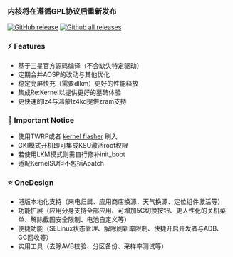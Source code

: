 ### 内核将在遵循GPL协议后重新发布

[![GitHub release](https://img.shields.io/github/release/qlenlen/android_kernel_samsung_sm8550)](https://GitHub.com/qlenlen/android_kernel_samsung_sm8550/releases/) 
[![Github all releases](https://img.shields.io/github/downloads/qlenlen/android_kernel_samsung_sm8550/total)](https://GitHub.com/qlenlen/android_kernel_samsung_sm8550/releases/)
### :zap: Features
- 基于三星官方源码编译（不会缺失特定驱动）
- 定期合并AOSP的改动与其他优化
- 稳定亮屏快充（需要dlkm）更好的性能释放
- 集成Re:Kernel以提供更好的墓碑体验
- 更快速的lz4与鸿蒙lz4kd提供zram支持

### 🔖 Important Notice
- 使用TWRP或者 [kernel flasher](https://github.com/qlenlen/KernelFlasher/releases) 刷入
- GKI模式开机即可集成KSU激活root权限
- 若使用LKM模式则需自行修补init_boot
- 适配KernelSU但不包括Apatch

### ⭐ OneDesign
- 港版本地化支持（来电归属、应用商店换源、天气换源、定位组件激活等）
- 功能扩展（应用分身支持全部应用、可增加5G切换按钮、更人性化的关机菜单、解除截图安全限制、电池自定义等）
- 便捷功能（SELinux状态管理、解除刷新率限制、快捷开启开发者与ADB、GC回收等）
- 实用工具（去除AVB校验、分区备份、采样率测试等）
